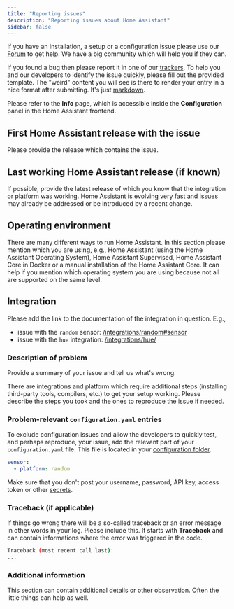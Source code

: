 ```yaml
---
title: "Reporting issues"
description: "Reporting issues about Home Assistant"
sidebar: false
---
```


If you have an installation, a setup or a configuration issue please use our [Forum](https://community.home-assistant.io/) to get help. We have a big community which will help you if they can.

If you found a bug then please report it in one of our [trackers](/help/#bugs-feature-requests-and-alike). To help you and our developers to identify the issue quickly, please fill out the provided template. The "weird" content you will see is there to render your entry in a nice format after submitting. It's just [markdown](https://guides.github.com/features/mastering-markdown/).

Please refer to the **Info** page, which is accessible inside the **Configuration** panel in the Home Assistant frontend.

## First Home Assistant release with the issue

Please provide the release which contains the issue.

## Last working Home Assistant release (if known)

If possible, provide the latest release of which you know that the integration or platform was working. Home Assistant is evolving very fast and issues may already be addressed or be introduced by a recent change.

## Operating environment

There are many different ways to run Home Assistant. In this section please mention which you are using, e.g., Home Assistant (using the Home Assistant Operating System), Home Assistant Supervised, Home Assistant Core in Docker or a manual installation of the Home Assistant Core. It can help if you mention which operating system you are using because not all are supported on the same level.

## Integration

Please add the link to the documentation of the integration in question. E.g.,

- issue with the `random` sensor: [/integrations/random#sensor](/integrations/random#sensor)
- issue with the `hue` integration: [/integrations/hue/](/integrations/hue/)

### Description of problem

Provide a summary of your issue and tell us what's wrong.

There are integrations and platform which require additional steps (installing third-party tools, compilers, etc.) to get your setup working. Please describe the steps you took and the ones to reproduce the issue if needed.

### Problem-relevant `configuration.yaml` entries

To exclude configuration issues and allow the developers to quickly test, and perhaps reproduce, your issue, add the relevant part of your `configuration.yaml` file. This file is located in your [configuration folder](/docs/configuration/).

```yaml
sensor:
  - platform: random
```

Make sure that you don't post your username, password, API key, access token or other [secrets](/docs/configuration/secrets/).

### Traceback (if applicable)

If things go wrong there will be a so-called traceback or an error message in other words in your log. Please include this. It starts with **Traceback** and can contain informations where the error was triggered in the code.

```bash
Traceback (most recent call last):
...
```

### Additional information

This section can contain additional details or other observation. Often the little things can help as well.

